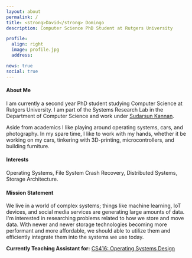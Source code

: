 ```yaml
---
layout: about
permalink: /
title: <strong>David</strong> Domingo
description: Computer Science PhD Student at Rutgers University

profile:
  align: right
  image: profile.jpg
  address:

news: true
social: true
---
```


#### **About Me**
I am currently a second year PhD student studying Computer Science at Rutgers University. I am part of the Systems Research Lab in the Department of Computer Science and work under [Sudarsun Kannan](https://www.cs.rutgers.edu/~sk2113/).

Aside from academics I like playing around operating systems, cars, and photography. In my spare time, I like to work with my hands, whether it be working on my cars, tinkering with 3D-printing, microcontrollers, and building furniture.

#### **Interests**
Operating Systems, File System Crash Recovery, Distributed Systems, Storage Architecture.


#### **Mission Statement**
We live in a world of complex systems; things like machine learning, IoT devices, and social media services are generating large amounts of data. I'm interested in researching problems related to how we store and move data. With newer and newer storage technologies becoming more performant and more affordable, we should able to utilize them and efficiently integrate them into the systems we use today.




**Currently Teaching Assistant for:** [CS416: Operating Systems Design](https://www.cs.rutgers.edu/~badri/416.html)
